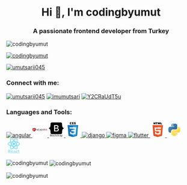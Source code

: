 <h1 align="center">Hi 👋, I'm codingbyumut</h1>
<h3 align="center">A passionate frontend developer from Turkey</h3>

<p align="left"> <img src="https://komarev.com/ghpvc/?username=codingbyumut&label=Profile%20views&color=0e75b6&style=flat" alt="codingbyumut" /> </p>

<p align="left"> <a href="https://github.com/ryo-ma/github-profile-trophy"><img src="https://github-profile-trophy.vercel.app/?username=codingbyumut" alt="codingbyumut" /></a> </p>

<p align="left"> <a href="https://twitter.com/umutsarii045" target="blank"><img src="https://img.shields.io/twitter/follow/umutsarii045?logo=twitter&style=for-the-badge" alt="umutsarii045" /></a> </p>

<h3 align="left">Connect with me:</h3>
<p align="left">
<a href="https://twitter.com/umutsarii045" target="blank"><img align="center" src="https://raw.githubusercontent.com/rahuldkjain/github-profile-readme-generator/master/src/images/icons/Social/twitter.svg" alt="umutsarii045" height="30" width="40" /></a>
<a href="https://instagram.com/imumutsari" target="blank"><img align="center" src="https://raw.githubusercontent.com/rahuldkjain/github-profile-readme-generator/master/src/images/icons/Social/instagram.svg" alt="imumutsari" height="30" width="40" /></a>
<a href="https://discord.gg/Y2CRaUdT5u" target="blank"><img align="center" src="https://raw.githubusercontent.com/rahuldkjain/github-profile-readme-generator/master/src/images/icons/Social/discord.svg" alt="Y2CRaUdT5u" height="30" width="40" /></a>
</p>

<h3 align="left">Languages and Tools:</h3>
<p align="left"> <a href="https://angular.io" target="_blank" rel="noreferrer"> <img src="https://angular.io/assets/images/logos/angular/angular.svg" alt="angular" width="40" height="40"/> </a> <a href="https://angular.io" target="_blank" rel="noreferrer"> <img src="https://raw.githubusercontent.com/devicons/devicon/master/icons/angularjs/angularjs-original-wordmark.svg" alt="angularjs" width="40" height="40"/> </a> <a href="https://getbootstrap.com" target="_blank" rel="noreferrer"> <img src="https://raw.githubusercontent.com/devicons/devicon/master/icons/bootstrap/bootstrap-plain-wordmark.svg" alt="bootstrap" width="40" height="40"/> </a> <a href="https://www.w3schools.com/css/" target="_blank" rel="noreferrer"> <img src="https://raw.githubusercontent.com/devicons/devicon/master/icons/css3/css3-original-wordmark.svg" alt="css3" width="40" height="40"/> </a> <a href="https://www.djangoproject.com/" target="_blank" rel="noreferrer"> <img src="https://cdn.worldvectorlogo.com/logos/django.svg" alt="django" width="40" height="40"/> </a> <a href="https://www.figma.com/" target="_blank" rel="noreferrer"> <img src="https://www.vectorlogo.zone/logos/figma/figma-icon.svg" alt="figma" width="40" height="40"/> </a> <a href="https://flutter.dev" target="_blank" rel="noreferrer"> <img src="https://www.vectorlogo.zone/logos/flutterio/flutterio-icon.svg" alt="flutter" width="40" height="40"/> </a> <a href="https://www.w3.org/html/" target="_blank" rel="noreferrer"> <img src="https://raw.githubusercontent.com/devicons/devicon/master/icons/html5/html5-original-wordmark.svg" alt="html5" width="40" height="40"/> </a> <a href="https://www.python.org" target="_blank" rel="noreferrer"> <img src="https://raw.githubusercontent.com/devicons/devicon/master/icons/python/python-original.svg" alt="python" width="40" height="40"/> </a> <a href="https://reactjs.org/" target="_blank" rel="noreferrer"> <img src="https://raw.githubusercontent.com/devicons/devicon/master/icons/react/react-original-wordmark.svg" alt="react" width="40" height="40"/> </a> </p>

<p><img align="left" src="https://github-readme-stats.vercel.app/api/top-langs?username=codingbyumut&show_icons=true&locale=en&layout=compact" alt="codingbyumut" /></p>

<p>&nbsp;<img align="center" src="https://github-readme-stats.vercel.app/api?username=codingbyumut&show_icons=true&locale=en" alt="codingbyumut" /></p>

<p><img align="center" src="https://github-readme-streak-stats.herokuapp.com/?user=codingbyumut&" alt="codingbyumut" /></p>
